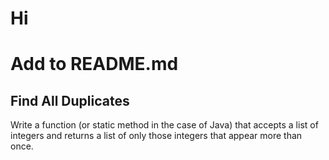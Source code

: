 # Hi

# Add to README.md

## Find All Duplicates

Write a function (or static method in the case of Java) that accepts a list of integers and returns a list of only those integers that appear more than once.
